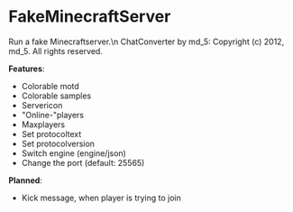 # FakeMinecraftServer

Run a fake Minecraftserver.\n
ChatConverter by md_5: Copyright (c) 2012, md_5. All rights reserved.

**Features**:
- Colorable motd
- Colorable samples
- Servericon
- "Online-"players
- Maxplayers
- Set protocoltext
- Set protocolversion
- Switch engine (engine/json)
- Change the port (default: 25565)

**Planned**:
- Kick message, when player is trying to join
